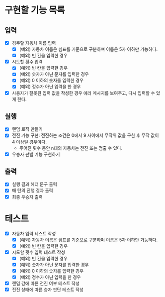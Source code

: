 # 구현할 기능 목록

## 입력

- [x] 경주할 자동차 이름 입력
  - [x] (예외) 자동차 이름은 쉼표를 기준으로 구분하며 이름은 5자 이하만 가능하다.
  - [x] (예외) 빈 칸을 입력한 경우
- [x] 시도할 횟수 입력
  - [x] (예외) 빈 칸을 입력한 경우
  - [x] (예외) 숫자가 아닌 문자를 입력한 경우
  - [x] (예외) 0 이하의 숫자를 입력한 경우
  - [x] (예외) 정수가 아닌 입력을 한 경우
- [x] 사용자가 잘못된 입력 값을 작성한 경우 에러 메시지를 보여주고, 다시 입력할 수 있게 한다.

## 실행

- [x] 랜덤 로직 만들기
- [x] 전진 기능 구현: 전진하는 조건은 0에서 9 사이에서 무작위 값을 구한 후 무작 값이 4 이상일 경우이다.
  - 주어진 횟수 동안 n대의 자동차는 전진 또는 멈출 수 있다.
- [x] 우승자 판별 기능 구현하기

## 출력

- [x] 실행 결과 헤더 문구 출력
- [x] 매 턴의 진행 결과 출력
- [x] 최종 우승자 출력

# 테스트

- [x] 자동차 입력 테스트 작성
  - [x] (예외) 자동차 이름은 쉼표를 기준으로 구분하며 이름은 5자 이하만 가능하다.
  - [x] (예외) 빈 칸을 입력한 경우
- [x] 시도할 횟수 입력 테스트 작성
  - [x] (예외) 빈 칸을 입력한 경우
  - [x] (예외) 숫자가 아닌 문자를 입력한 경우
  - [x] (예외) 0 이하의 숫자를 입력한 경우
  - [x] (예외) 정수가 아닌 입력을 한 경우
- [x] 랜덤 값에 따른 전진 여부 테스트 작성
- [x] 전진 상태에 따른 승자 판단 테스트 작성
